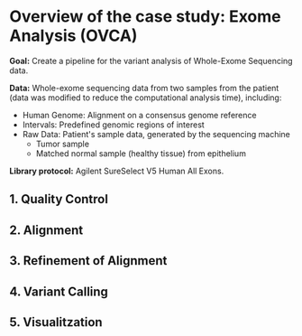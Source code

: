 # Overview of the case study: Exome Analysis (OVCA)

**Goal:** Create a pipeline for the variant analysis of Whole-Exome Sequencing data.

**Data:** Whole-exome sequencing data from two samples from the patient (data was modified to reduce the computational analysis time), including:
* Human Genome: Alignment on a consensus genome reference
* Intervals: Predefined genomic regions of interest
* Raw Data: Patient's sample data, generated by the sequencing machine
    * Tumor sample
    * Matched normal sample (healthy tissue) from epithelium



**Library protocol:** Agilent SureSelect V5 Human All Exons.

## 1. Quality Control

## 2. Alignment

## 3. Refinement of Alignment

## 4. Variant Calling

## 5. Visualitzation


